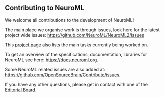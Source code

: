 ## Contributing to NeuroML

We welcome all contributions to the development of NeuroML!

The main place we organise work is through issues, look here for the latest project wide issues: https://github.com/NeuroML/NeuroML2/issues

This [project page](https://github.com/NeuroML/NeuroML2/projects/1) also lists the main tasks currently being worked on.

To get an overview of the specifications, documentation, libraries for NeuroML see here: https://docs.neuroml.org.

Some NeuroML related issues are also added at: https://github.com/OpenSourceBrain/Contribute/issues.

If you have any other questions, please get in contact with one of the [Editorial Board](https://docs.neuroml.org/NeuroMLOrg/Board.html).

